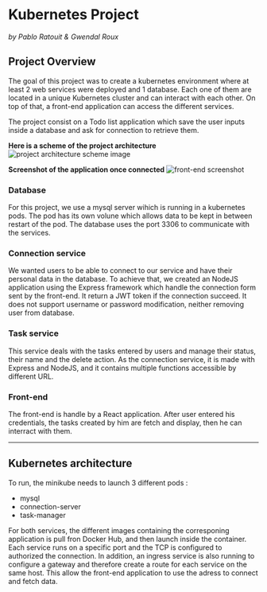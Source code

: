 # Kubernetes Project
*by Pablo Ratouit & Gwendal Roux*

## Project Overview
The goal of this project was to create a kubernetes environment where at least 2 web services were deployed and 1 database.
Each one of them are located in a unique Kubernetes cluster and can interact with each other. 
On top of that, a front-end application can access the different services.

The project consist on a Todo list application which save the user inputs inside a database and ask for connection to retrieve them.

**Here is a scheme of the project architecture**
![project architecture scheme image]()

**Screenshot of the application once connected**
![front-end screenshot]()

### Database
For this project, we use a mysql server wihich is running in a kubernetes pods. The pod has its own volune which allows data to be kept in between restart of the pod.
The database uses the port 3306 to communicate with the services.

### Connection service
We wanted users to be able to connect to our service and have their personal data in the database.
To achieve that, we created an NodeJS application using the Express framework which handle the connection form sent by the front-end.
It return a JWT token if the connection succeed.
It does not support username or password modification, neither removing user from database.

### Task service
This service deals with the tasks entered by users and manage their status, their name and the delete action.
As the connection service, it is made with Express and NodeJS, and it contains multiple functions accessible by different URL.

### Front-end
The front-end is handle by a React application. After user entered his credentials, the tasks created by him are fetch and display, then he can interract with them.

---

## Kubernetes architecture
To run, the minikube needs to launch 3 different pods :
- mysql
- connection-server
- task-manager

For both services, the different images containing the corresponing application is pull fron Docker Hub, and then launch inside the container.
Each service runs on a specific port and the TCP is configured to authorized the connection.
In addition, an ingress service is also running to configure a gateway and therefore create a route for each service on the same host.
This allow the front-end application to use the adress to connect and fetch data.
